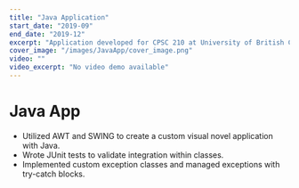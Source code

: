 ```yaml
---
title: "Java Application"
start_date: "2019-09"
end_date: "2019-12"
excerpt: "Application developed for CPSC 210 at University of British Columbia"
cover_image: "/images/JavaApp/cover_image.png"
video: ""
video_excerpt: "No video demo available"
---
```


# Java App

- Utilized AWT and SWING to create a custom visual novel application with Java.
- Wrote JUnit tests to validate integration within classes.
- Implemented custom exception classes and managed exceptions with try-catch blocks.
